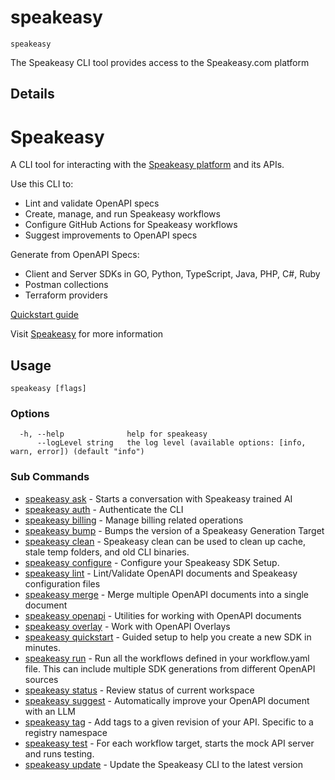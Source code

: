 # speakeasy  
`speakeasy`  


The Speakeasy CLI tool provides access to the Speakeasy.com platform  

## Details

# Speakeasy 

A CLI tool for interacting with the [Speakeasy platform](https://www.speakeasy.com/) and its APIs.

Use this CLI to:
- Lint and validate OpenAPI specs
- Create, manage, and run Speakeasy workflows
- Configure GitHub Actions for Speakeasy workflows
- Suggest improvements to OpenAPI specs

Generate from OpenAPI Specs:
- Client and Server SDKs in GO, Python, TypeScript, Java, PHP, C#, Ruby
- Postman collections
- Terraform providers

[Quickstart guide](https://www.speakeasy.com/docs/create-client-sdks)

Visit [Speakeasy](https://www.speakeasy.com/) for more information


## Usage

```
speakeasy [flags]
```

### Options

```
  -h, --help              help for speakeasy
      --logLevel string   the log level (available options: [info, warn, error]) (default "info")
```

### Sub Commands

* [speakeasy ask](/docs/speakeasy-reference/cli/ask)	 - Starts a conversation with Speakeasy trained AI
* [speakeasy auth](/docs/speakeasy-reference/cli/auth)	 - Authenticate the CLI
* [speakeasy billing](/docs/speakeasy-reference/cli/billing)	 - Manage billing related operations
* [speakeasy bump](/docs/speakeasy-reference/cli/bump)	 - Bumps the version of a Speakeasy Generation Target
* [speakeasy clean](/docs/speakeasy-reference/cli/clean)	 - Speakeasy clean can be used to clean up cache, stale temp folders, and old CLI binaries.
* [speakeasy configure](/docs/speakeasy-reference/cli/configure)	 - Configure your Speakeasy SDK Setup.
* [speakeasy lint](/docs/speakeasy-reference/cli/lint)	 - Lint/Validate OpenAPI documents and Speakeasy configuration files
* [speakeasy merge](/docs/speakeasy-reference/cli/merge)	 - Merge multiple OpenAPI documents into a single document
* [speakeasy openapi](/docs/speakeasy-reference/cli/openapi)	 - Utilities for working with OpenAPI documents
* [speakeasy overlay](/docs/speakeasy-reference/cli/overlay)	 - Work with OpenAPI Overlays
* [speakeasy quickstart](/docs/speakeasy-reference/cli/quickstart)	 - Guided setup to help you create a new SDK in minutes.
* [speakeasy run](/docs/speakeasy-reference/cli/run)	 - Run all the workflows defined in your workflow.yaml file. This can include multiple SDK generations from different OpenAPI sources
* [speakeasy status](/docs/speakeasy-reference/cli/status)	 - Review status of current workspace
* [speakeasy suggest](/docs/speakeasy-reference/cli/suggest)	 - Automatically improve your OpenAPI document with an LLM
* [speakeasy tag](/docs/speakeasy-reference/cli/tag)	 - Add tags to a given revision of your API. Specific to a registry namespace
* [speakeasy test](/docs/speakeasy-reference/cli/test)	 - For each workflow target, starts the mock API server and runs testing.
* [speakeasy update](/docs/speakeasy-reference/cli/update)	 - Update the Speakeasy CLI to the latest version
